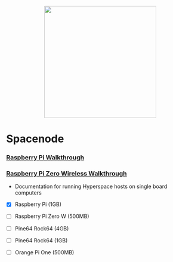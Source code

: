 <p align="center">
  <img src="https://i.imgur.com/u02fEDN.png" width="300" height="300" />
</p>

# Spacenode

### [Raspberry Pi Walkthrough](https://github.com/e-corp-sam-sepiol/spacenode/blob/master/docs/walkthrough.md#raspberry-pi-3)  

### [Raspberry Pi Zero Wireless Walkthrough](https://github.com/e-corp-sam-sepiol/spacenode/blob/master/docs/walkthrough-rpi-zero.md#raspberry-pi-zero-wireless)

* Documentation for running Hyperspace hosts on single board computers

* [x] Raspberry Pi (1GB)
* [ ] Raspberry Pi Zero W (500MB)
* [ ] Pine64 Rock64 (4GB)
* [ ] Pine64 Rock64 (1GB)
* [ ] Orange Pi One (500MB)


